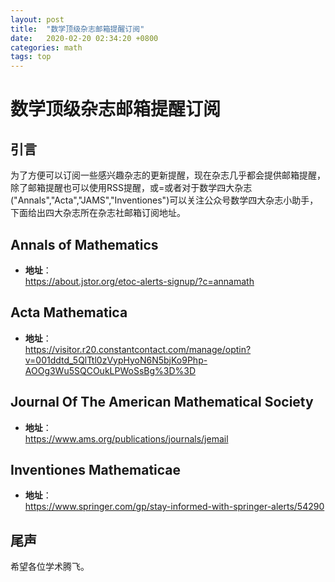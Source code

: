 ```yaml
---
layout: post
title:  "数学顶级杂志邮箱提醒订阅"
date:   2020-02-20 02:34:20 +0800
categories: math
tags: top
---
```


# 数学顶级杂志邮箱提醒订阅

## 引言

为了方便可以订阅一些感兴趣杂志的更新提醒，现在杂志几乎都会提供邮箱提醒，除了邮箱提醒也可以使用RSS提醒，或=或者对于数学四大杂志("Annals","Acta","JAMS","Inventiones")可以关注公众号数学四大杂志小助手，下面给出四大杂志所在杂志社邮箱订阅地址。

## Annals of Mathematics

- **地址**：    
<a href="https://about.jstor.org/etoc-alerts-signup/?c=annamath">https://about.jstor.org/etoc-alerts-signup/?c=annamath</a>

## Acta Mathematica

- **地址**：    
<a href="https://visitor.r20.constantcontact.com/manage/optin?v=001ddtd_5QlTtl0zVypHyoN6N5bjKo9Php-AOOg3Wu5SQCOukLPWoSsBg%3D%3D">https://visitor.r20.constantcontact.com/manage/optin?v=001ddtd_5QlTtl0zVypHyoN6N5bjKo9Php-AOOg3Wu5SQCOukLPWoSsBg%3D%3D</a>

## Journal Of The American Mathematical Society

- **地址**：    
<a href="https://www.ams.org/publications/journals/jemail">https://www.ams.org/publications/journals/jemail</a>

## Inventiones Mathematicae

- **地址**：    
<a href="https://www.springer.com/gp/stay-informed-with-springer-alerts/54290">https://www.springer.com/gp/stay-informed-with-springer-alerts/54290</a>

## 尾声

希望各位学术腾飞。